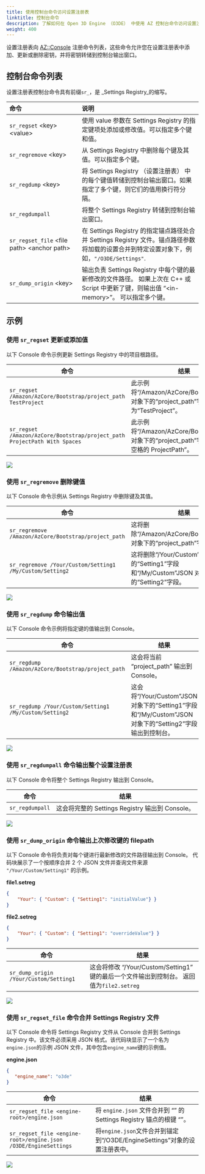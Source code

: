 ```yaml
---
title: 使用控制台命令访问设置注册表
linktitle: 控制台命令
description: 了解如何在 Open 3D Engine （O3DE） 中使用 AZ 控制台命令访问设置注册表。
weight: 400
---
```


设置注册表向 [AZ::Console](/docs/user-guide/programming/az-console/) 注册命令列表，这些命令允许您在设置注册表中添加、更新或删除密钥，并将密钥转储到控制台输出窗口。

## 控制台命令列表

设置注册表控制台命令具有前缀`sr_`，是 _Settings Registry_的缩写。

| <div style="width:150px">命令</div> | 说明 |
| :-- | :-- |
| `sr_regset` \<key> \<value> | 使用 value 参数在 Settings Registry 的指定键项处添加或修改值。可以指定多个键和值。 |
| `sr_regremove` \<key> | 从 Settings Registry 中删除每个键及其值。可以指定多个键。 |
| `sr_regdump` \<key> | 将 Settings Registry （设置注册表） 中的每个键值转储到控制台输出窗口。如果指定了多个键，则它们的值用换行符分隔。 |
| `sr_regdumpall` | 将整个 Settings Registry 转储到控制台输出窗口。 |
| `sr_regset_file` \<file path> \<anchor path> | 在 Settings Registry 的指定锚点路径处合并 Settings Registry 文件。锚点路径参数将加载的设置合并到特定设置对象下，例如，`"/O3DE/Settings"`. |
| `sr_dump_origin` \<key> | 输出负责 Settings Registry 中每个键的最新修改的文件路径。 如果上次在 C++ 或 Script 中更新了键，则输出值 “\<in-memory>”。 可以指定多个键。  |

## 示例

### 使用 `sr_regset` 更新或添加值

以下 Console 命令示例更新 Settings Registry 中的项目根路径。

| 命令 | 结果 |
| --- | --- |
| `sr_regset /Amazon/AzCore/Bootstrap/project_path TestProject` | 此示例将“/Amazon/AzCore/Bootstrap”JSON 对象下的“project_path”字段设置为“TestProject”。 |
| `sr_regset /Amazon/AzCore/Bootstrap/project_path ProjectPath With Spaces` | 此示例将“/Amazon/AzCore/Bootstrap”JSON 对象下的“project_path”字段设置为“带空格的 ProjectPath”。 |

![](/images/user-guide/settings/update-setting.png)

### 使用 `sr_regremove` 删除键值

以下 Console 命令示例从 Settings Registry 中删除键及其值。

| 命令 | 结果 |
| --- | --- |
| `sr_regremove /Amazon/AzCore/Bootstrap/project_path` | 这将删除“/Amazon/AzCore/Bootstrap”JSON 对象下的“project_path”字段。 |
| `sr_regremove /Your/Custom/Setting1 /My/Custom/Setting2` | 这将删除“/Your/Custom”JSON 对象下的“Setting1”字段和“/My/Custom”JSON 对象下的“Setting2”字段。 |

![](/images/user-guide/settings/remove-setting.png)

### 使用 `sr_regdump` 命令输出值

以下 Console 命令示例将指定键的值输出到 Console。

| 命令 | 结果 |
| --- | --- |
| `sr_regdump /Amazon/AzCore/Bootstrap/project_path` | 这会将当前 “project\_path” 输出到 Console。 |
| `sr_regdump /Your/Custom/Setting1 /My/Custom/Setting2` | 这会将“/Your/Custom”JSON 对象下的“Setting1”字段和“/My/Custom”JSON 对象下的“Setting2”字段输出到控制台。|

![](/images/user-guide/settings/dump-setting.png)

### 使用 `sr_regdumpall` 命令输出整个设置注册表

以下 Console 命令将整个 Settings Registry 输出到 Console。

| 命令 | 结果 |
| --- | --- |
| `sr_regdumpall` | 这会将完整的 Settings Registry 输出到 Console。|

![](/images/user-guide/settings/dump-all-settings.png)

### 使用 `sr_dump_origin` 命令输出上次修改键的 filepath

以下 Console 命令将负责对每个键进行最新修改的文件路径输出到 Console。 代码块展示了一个按顺序合并 2 个 JSON 文件并查询文件来源 `"/Your/Custom/Setting1"` 的示例。

**file1.setreg**
```json
{
    "Your": { "Custom": { "Setting1": "initialValue"} }
}
```

**file2.setreg**
```json
{
    "Your": { "Custom": { "Setting1": "overrideValue"} }
}
```

| 命令 | 结果 |
| --- |------------------------------------------------------------------|
| `sr_dump_origin /Your/Custom/Setting1` | 这会将修改 “/Your/Custom/Setting1” 键的最后一个文件输出到控制台。 返回值为`file2.setreg` |

![](/images/user-guide/settings/dump-file-origin.png)

### 使用 `sr_regset_file` 命令合并 Settings Registry 文件

以下 Console 命令将 Settings Registry 文件从 Console 合并到 Settings Registry 中。该文件必须采用 JSON 格式。该代码块显示了一个名为`engine.json`的示例 JSON 文件，其中包含`engine_name`键的示例值。

**engine.json**
```json
{
   "engine_name": "o3de"
}
```

| 命令                                                              | 结果                                                     |
|-----------------------------------------------------------------|--------------------------------------------------------|
| `sr_regset_file <engine-root>/engine.json`                      | 将 `engine.json` 文件合并到 “” 的 Settings Registry 锚点的根键 “”。 |
| `sr_regset_file <engine-root>/engine.json /O3DE/EngineSettings` | 将`engine.json`文件合并到锚定到“/O3DE/EngineSettings”对象的设置注册表中。 |

![](/images/user-guide/settings/merge-regset-file.png)
